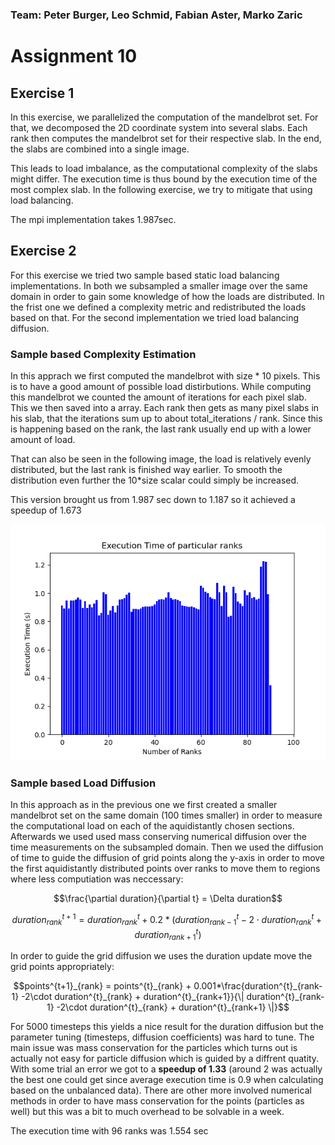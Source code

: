 ### Team: Peter Burger, Leo Schmid, Fabian Aster, Marko Zaric
# Assignment 10

## Exercise 1

In this exercise, we parallelized the computation of the mandelbrot set. For that, we decomposed the 2D coordinate system into several slabs. Each rank then computes the mandelbrot set for their respective slab. In the end, the slabs are combined into a single image.

This leads to load imbalance, as the computational complexity of the slabs might differ. The execution time is thus bound by the execution time of the most complex slab. In the following exercise, we try to mitigate that using load balancing.

The mpi implementation takes 1.987sec.

## Exercise 2

For this exercise we tried two sample based static load balancing implementations. In both we subsampled a smaller image over the same domain in order to gain some knowledge of how the loads are distributed. In the frist one we defined a complexity metric and redistributed the loads based on that. For the second implementation we tried load balancing diffusion. 

### Sample based Complexity Estimation

In this apprach we first computed the mandelbrot with size * 10 pixels.
This is to have a good amount of possible load distirbutions.
While computing this mandelbrot we counted the amount of iterations for each pixel slab.
This we then saved into a array.
Each rank then gets as many pixel slabs in his slab, that the iterations sum up to about total_iterations / rank.
Since this is happening based on the rank, the last rank usually end up with a lower amount of load.

That can also be seen in the following image, the load is relatively evenly distributed, but the last rank is finished way earlier.
To smooth the distribution even further the 10*size scalar could simply be increased.

This version brought us from 1.987 sec down to 1.187 so it achieved a speedup of 1.673

![Execution time on the ranks](ExecTimeSingleRanks.png)

### Sample based Load Diffusion

In this approach as in the previous one we first created a smaller mandelbrot set on the same domain (100 times smaller) in order to measure the computational load on each of the aquidistantly chosen sections. Afterwards we used used mass conserving numerical diffusion over the time measurements on the subsampled domain. Then we used the diffusion of time to guide the diffusion of grid points along the y-axis in order to move the first aquidistantly distributed points over ranks to move them to regions where less computiation was neccessary: 


$$\frac{\partial duration}{\partial t} = \Delta duration$$ 

$$duration^{t+1}_{rank} = duration^{t}_{rank} + 0.2*(duration^{t}_{rank-1} -2\cdot duration^{t}_{rank} + duration^{t}_{rank+1})$$ 

In order to guide the grid diffusion we uses the duration update move the grid points appropriately:

$$points^{t+1}_{rank} = points^{t}_{rank} + 0.001*\frac{duration^{t}_{rank-1} -2\cdot duration^{t}_{rank} + duration^{t}_{rank+1}}{\| duration^{t}_{rank-1} -2\cdot duration^{t}_{rank} + duration^{t}_{rank+1} \|}$$

For 5000 timesteps this yields a nice result for the duration diffusion but the parameter tuning (timesteps, diffusion coefficients) was hard to tune. The main issue was mass conservation for the particles which turns out is actually not easy for particle diffusion which is guided by a diffrent quatity. With some trial an error we got to a **speedup of 1.33** (around 2 was actually the best one could get since average execution time is 0.9 when calculating based on the unbalanced data). There are other more involved numerical methods in order to have mass conservation for the points (particles as well) but this was a bit to much overhead to be solvable in a week.  

The execution time with 96 ranks was 1.554 sec